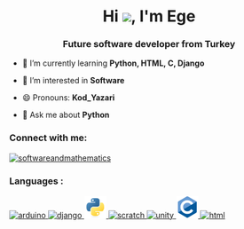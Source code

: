 <h1 align="center">Hi <img src="https://media.giphy.com/media/hvRJCLFzcasrR4ia7z/giphy.gif" width="30px"/>, I'm Ege</h1>
<h3 align="center">Future software developer from Turkey</h3>

- 🌱 I’m currently learning **Python, HTML, C, Django**

- 👀 I’m interested in **Software**

- 😄 Pronouns: **Kod_Yazari**

- 💬 Ask me about **Python**

<h3 align="left">Connect with me:</h3>
<p align="left">
  <a href="https://www.youtube.com/channel/UCUC_tAhpw0kW-svWJRTrNAQ" target="blank">
    <img align="center" src="https://raw.githubusercontent.com/rahuldkjain/github-profile-readme-generator/master/src/images/icons/Social/youtube.svg" alt="softwareandmathematics" height="30" width="40" />
  </a>
</p>

<h3 align="left">Languages :</h3>
<p align="left">
  <a href="https://www.arduino.cc/" target="_blank" rel="noreferrer">
    <img src="https://upload.wikimedia.org/wikipedia/commons/8/87/Arduino_Logo.svg" alt="arduino" width="40" height="40"/>
  </a>
  <a href="https://www.djangoproject.com/" target="_blank" rel="noreferrer">
    <img src="https://cdn.worldvectorlogo.com/logos/django.svg" alt="django" width="40" height="40"/>
  </a>
  <a href="https://www.python.org/" target="_blank" rel="noreferrer">
    <img src="https://raw.githubusercontent.com/devicons/devicon/master/icons/python/python-original.svg" alt="python" width="40" height="40"/>
  </a>
  <a href="https://scratch.mit.edu/" target="_blank" rel="noreferrer">
    <img src="https://upload.wikimedia.org/wikipedia/commons/7/72/Scratch_Logo.svg" alt="scratch" width="40" height="40"/>
  </a>
  <a href="https://unity.com/" target="_blank" rel="noreferrer">
    <img src="https://upload.wikimedia.org/wikipedia/commons/c/c4/Unity_Logo.svg" alt="unity" width="40" height="40"/>
  </a>
  <a href="https://www.cprogramming.com/" target="_blank" rel="noreferrer">
    <img src="https://raw.githubusercontent.com/devicons/devicon/master/icons/c/c-original.svg" alt="c" width="40" height="40"/>
  </a>
  <a href="https://developer.mozilla.org/en-US/docs/Web/HTML" target="_blank" rel="noreferrer">
    <img src="https://upload.wikimedia.org/wikipedia/commons/6/61/HTML5_logo_and_wordmark.svg" alt="html" width="40" height="40"/>
  </a>
</p>

